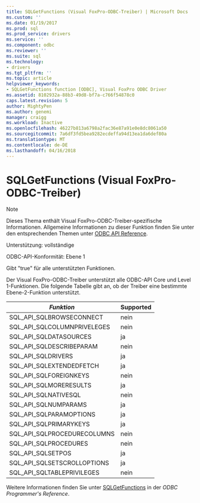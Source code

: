 ```yaml
---
title: SQLGetFunctions (Visual FoxPro-ODBC-Treiber) | Microsoft Docs
ms.custom: ''
ms.date: 01/19/2017
ms.prod: sql
ms.prod_service: drivers
ms.service: ''
ms.component: odbc
ms.reviewer: ''
ms.suite: sql
ms.technology:
- drivers
ms.tgt_pltfrm: ''
ms.topic: article
helpviewer_keywords:
- SQLGetFunctions function [ODBC], Visual FoxPro ODBC Driver
ms.assetid: 8102932a-88b3-49d8-bf7a-c766f54878c0
caps.latest.revision: 5
author: MightyPen
ms.author: genemi
manager: craigg
ms.workload: Inactive
ms.openlocfilehash: 46227b813a6798a2fac36e87a91e0e8dc8061a50
ms.sourcegitcommit: 7a6df3fd5bea9282ecdeffa94d13ea1da6def80a
ms.translationtype: MT
ms.contentlocale: de-DE
ms.lasthandoff: 04/16/2018
---
```

# <a name="sqlgetfunctions-visual-foxpro-odbc-driver"></a>SQLGetFunctions (Visual FoxPro-ODBC-Treiber)
> [!NOTE]  
>  Dieses Thema enthält Visual FoxPro-ODBC-Treiber-spezifische Informationen. Allgemeine Informationen zu dieser Funktion finden Sie unter den entsprechenden Themen unter [ODBC API Reference](../../odbc/reference/syntax/odbc-api-reference.md).  
  
 Unterstützung: vollständige  
  
 ODBC-API-Konformität: Ebene 1  
  
 Gibt "true" für alle unterstützten Funktionen.  
  
 Der Visual FoxPro-ODBC-Treiber unterstützt alle ODBC-API Core und Level 1-Funktionen. Die folgende Tabelle gibt an, ob der Treiber eine bestimmte Ebene-2-Funktion unterstützt.  
  
|*Funktion*|Supported|  
|----------------|---------------|  
|SQL_API_SQLBROWSECONNECT|nein|  
|SQL_API_SQLCOLUMNPRIVELEGES|nein|  
|SQL_API_SQLDATASOURCES|ja|  
|SQL_API_SQLDESCRIBEPARAM|nein|  
|SQL_API_SQLDRIVERS|ja|  
|SQL_API_SQLEXTENDEDFETCH|ja|  
|SQL_API_SQLFOREIGNKEYS|nein|  
|SQL_API_SQLMORERESULTS|ja|  
|SQL_API_SQLNATIVESQL|nein|  
|SQL_API_SQLNUMPARAMS|ja|  
|SQL_API_SQLPARAMOPTIONS|ja|  
|SQL_API_SQLPRIMARYKEYS|ja|  
|SQL_API_SQLPROCEDURECOLUMNS|nein|  
|SQL_API_SQLPROCEDURES|nein|  
|SQL_API_SQLSETPOS|ja|  
|SQL_API_SQLSETSCROLLOPTIONS|ja|  
|SQL_API_SQLTABLEPRIVILEGES|nein|  
  
 Weitere Informationen finden Sie unter [SQLGetFunctions](../../odbc/reference/syntax/sqlgetfunctions-function.md) in der *ODBC Programmer's Reference*.

